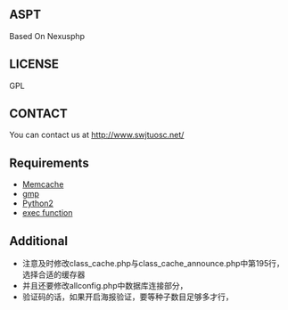ASPT
--------------------
Based On Nexusphp

LICENSE
--------------------
GPL

CONTACT
--------------------
You can contact us at http://www.swjtuosc.net/ 

Requirements
--------------------
* [Memcache](http://php.net/manual/en/book.memcache.php)
* [gmp](http://php.net/manual/en/book.gmp.php)
* [Python2](http://python.org)
* [exec function](http://php.net/manual/en/function.exec.php)


Additional
--------------------
* 注意及时修改class_cache.php与class_cache_announce.php中第195行，选择合适的缓存器
* 并且还要修改allconfig.php中数据库连接部分，
* 验证码的话，如果开启海报验证，要等种子数目足够多才行，



